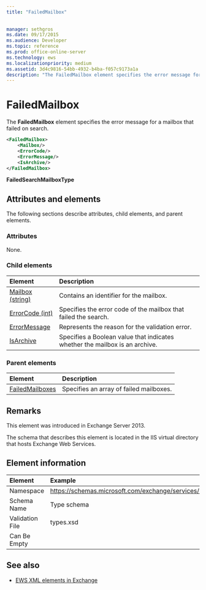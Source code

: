 ```yaml
---
title: "FailedMailbox"
 
 
manager: sethgros
ms.date: 09/17/2015
ms.audience: Developer
ms.topic: reference
ms.prod: office-online-server
ms.technology: ews
ms.localizationpriority: medium
ms.assetid: 3d4c9816-54bb-4932-b4ba-f057c9173a1a
description: "The FailedMailbox element specifies the error message for a mailbox that failed on search."
---
```


# FailedMailbox

The **FailedMailbox** element specifies the error message for a mailbox that failed on search. 
  
```XML
<FailedMailbox>
    <Mailbox/>
    <ErrorCode/>
    <ErrorMessage/>
    <IsArchive/>
</FailedMailbox>
```

 **FailedSearchMailboxType**
## Attributes and elements

The following sections describe attributes, child elements, and parent elements.
  
### Attributes

None.
  
### Child elements

|**Element**|**Description**|
|:-----|:-----|
|[Mailbox (string)](mailbox-string.md) <br/> |Contains an identifier for the mailbox.  <br/> |
|[ErrorCode (int)](errorcode-int.md) <br/> |Specifies the error code of the mailbox that failed the search.  <br/> |
|[ErrorMessage](errormessage.md) <br/> |Represents the reason for the validation error.  <br/> |
|[IsArchive](isarchive.md) <br/> |Specifies a Boolean value that indicates whether the mailbox is an archive.  <br/> |
   
### Parent elements

|**Element**|**Description**|
|:-----|:-----|
|[FailedMailboxes](failedmailboxes.md) <br/> |Specifies an array of failed mailboxes.  <br/> |
   
## Remarks

This element was introduced in Exchange Server 2013.
  
The schema that describes this element is located in the IIS virtual directory that hosts Exchange Web Services.
  
## Element information

| Element | Example |
|:-----|:-----|
|Namespace  <br/> |https://schemas.microsoft.com/exchange/services/2006/types  <br/> |
|Schema Name  <br/> |Type schema  <br/> |
|Validation File  <br/> |types.xsd  <br/> |
|Can Be Empty  <br/> ||
   
## See also



- [EWS XML elements in Exchange](ews-xml-elements-in-exchange.md)

